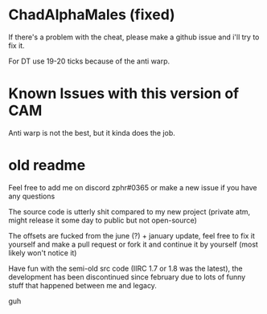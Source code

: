 # ChadAlphaMales (fixed)

If there's a problem with the cheat, please make a github issue and i'll try to fix it.

For DT use 19-20 ticks because of the anti warp.

# Known Issues with this version of CAM

Anti warp is not the best, but it kinda does the job.

# old readme
Feel free to add me on discord zphr#0365 or make a new issue if you have any questions

The source code is utterly shit compared to my new project (private atm, might release it some day to public but not open-source)

The offsets are fucked from the june (?) + january update, feel free to fix it yourself and make a pull request or fork it and continue it by yourself (most likely won't notice it)

Have fun with the semi-old src code (IIRC 1.7 or 1.8 was the latest), the development has been discontinued since february due to lots of funny stuff that happened between me and legacy.

guh
